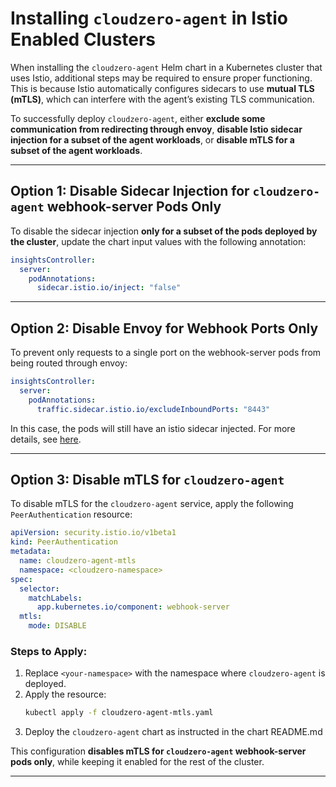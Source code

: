 # Installing `cloudzero-agent` in Istio Enabled Clusters

When installing the `cloudzero-agent` Helm chart in a Kubernetes cluster that uses Istio, additional steps may be required to ensure proper functioning. This is because Istio automatically configures sidecars to use **mutual TLS (mTLS)**, which can interfere with the agent’s existing TLS communication.

To successfully deploy `cloudzero-agent`, either **exclude some communication from redirecting through envoy**, **disable Istio sidecar injection for a subset of the agent workloads**, or **disable mTLS for a subset of the agent workloads**.

---

## **Option 1: Disable Sidecar Injection for `cloudzero-agent` webhook-server Pods Only**
To disable the sidecar injection **only for a subset of the pods deployed by the cluster**, update the chart input values with the following annotation:

```yaml
insightsController:
  server:
    podAnnotations:
      sidecar.istio.io/inject: "false"
```

---

## **Option 2: Disable Envoy for Webhook Ports Only**
To prevent only requests to a single port on the webhook-server pods from being routed through envoy:

```yaml
insightsController:
  server:
    podAnnotations:
      traffic.sidecar.istio.io/excludeInboundPorts: "8443"
```
In this case, the pods will still have an istio sidecar injected. For more details, see [here](https://istio.io/latest/docs/reference/config/annotations/#SidecarTrafficExcludeInboundPorts).

---
## **Option 3: Disable mTLS for `cloudzero-agent`**
To disable mTLS for the `cloudzero-agent` service, apply the following `PeerAuthentication` resource:

```yaml
apiVersion: security.istio.io/v1beta1
kind: PeerAuthentication
metadata:
  name: cloudzero-agent-mtls
  namespace: <cloudzero-namespace>
spec:
  selector:
    matchLabels:
      app.kubernetes.io/component: webhook-server
  mtls:
    mode: DISABLE
```

### **Steps to Apply:**
1. Replace `<your-namespace>` with the namespace where `cloudzero-agent` is deployed.
2. Apply the resource:
   ```sh
   kubectl apply -f cloudzero-agent-mtls.yaml
   ```
3. Deploy the `cloudzero-agent` chart as instructed in the chart README.md

This configuration **disables mTLS for `cloudzero-agent` webhook-server pods only**, while keeping it enabled for the rest of the cluster.

---
